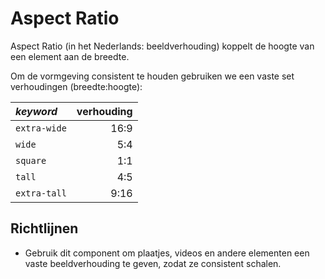 # Aspect Ratio

Aspect Ratio (in het Nederlands: beeldverhouding) koppelt de hoogte van een element aan de breedte.

Om de vormgeving consistent te houden gebruiken we een vaste set verhoudingen (breedte:hoogte):

| _keyword_    | verhouding |
| :----------- | ---------: |
| `extra-wide` |       16:9 |
| `wide`       |        5:4 |
| `square`     |        1:1 |
| `tall`       |        4:5 |
| `extra-tall` |       9:16 |

## Richtlijnen

- Gebruik dit component om plaatjes, videos en andere elementen een vaste beeldverhouding te geven, zodat ze consistent schalen.
